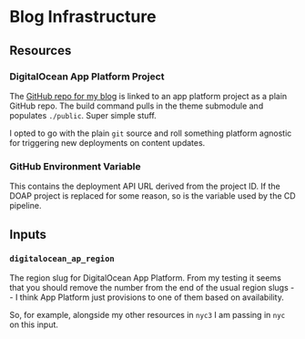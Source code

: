 # Blog Infrastructure

## Resources

### DigitalOcean App Platform Project

The [GitHub  repo for my blog](https://github.com/enbeec/blog) is linked to an
app platform project as a plain GitHub repo. The build command pulls in the
theme submodule and populates `./public`. Super simple stuff.

I opted to go with the plain `git` source and roll something platform agnostic
for triggering new deployments on content updates.

### GitHub Environment Variable

This contains the deployment API URL derived from the project ID. If the DOAP
project is replaced for some reason, so is the variable used by the CD pipeline.

## Inputs

### `digitalocean_ap_region`

The region slug for DigitalOcean App Platform. From my testing it seems that you
should remove the number from the end of the usual region slugs -- I think App
Platform just provisions to one of them based on availability.

So, for example, alongside my other resources in `nyc3` I am passing in `nyc` on
this input.
